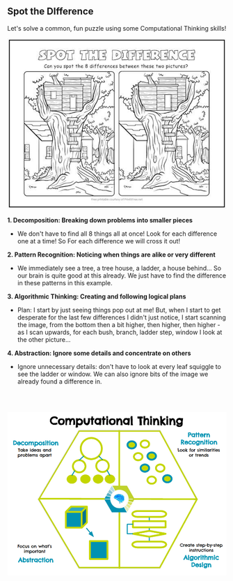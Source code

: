 Spot the DIfference
---
Let's solve a common, fun puzzle using some Computational Thinking skills!

![](images/spotthediff.jpg)

**1. Decomposition: Breaking down problems into smaller pieces**

 - We don't have to find all 8 things all at once! Look for each difference one at a time!  So For each difference we will cross it out!

**2. Pattern Recognition: Noticing when things are alike or very different** 

 - We immediately see a tree, a tree house, a ladder, a house behind... So our brain is quite good at this already.  We just have to find the difference in these patterns in this example.

**3. Algorithmic Thinking: Creating and following logical plans** 

 - Plan: I start by just seeing things pop out at me!  But, when I start to get desperate for the last few differences I didn't just notice, I start scanning the image, from the bottom then a bit higher, then higher, then higher - as I scan upwards, for each bush, branch, ladder step, window I look at the other picture...

**4. Abstraction: Ignore some details and concentrate on others**

 - Ignore unnecessary details: don't have to look at every leaf squiggle to see the ladder or window.  We can also ignore bits of the image we already found a difference in.

<br>
<br>

 ![](images/compthinking.png)
